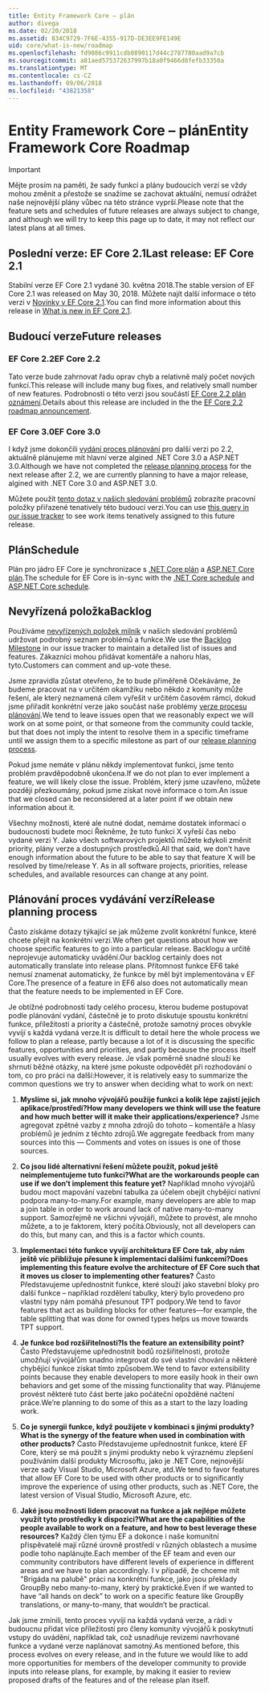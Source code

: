 ```yaml
---
title: Entity Framework Core – plán
author: divega
ms.date: 02/20/2018
ms.assetid: 834C9729-7F6E-4355-917D-DE3EE9FE149E
uid: core/what-is-new/roadmap
ms.openlocfilehash: fd9086c9911cdb0890117d44c2787780aad9a7cb
ms.sourcegitcommit: a81aed575372637997b18a0f9466d8fefb33350a
ms.translationtype: MT
ms.contentlocale: cs-CZ
ms.lasthandoff: 09/06/2018
ms.locfileid: "43821358"
---
```

# <a name="entity-framework-core-roadmap"></a><span data-ttu-id="033ed-102">Entity Framework Core – plán</span><span class="sxs-lookup"><span data-stu-id="033ed-102">Entity Framework Core Roadmap</span></span>

> [!IMPORTANT]
> <span data-ttu-id="033ed-103">Mějte prosím na paměti, že sady funkcí a plány budoucích verzí se vždy mohou změnit a přestože se snažíme se zachovat aktuální, nemusí odrážet naše nejnovější plány vůbec na této stránce vyprší.</span><span class="sxs-lookup"><span data-stu-id="033ed-103">Please note that the feature sets and schedules of future releases are always subject to change, and although we will try to keep this page up to date, it may not reflect our latest plans at all times.</span></span>

## <a name="last-release-ef-core-21"></a><span data-ttu-id="033ed-104">Poslední verze: EF Core 2.1</span><span class="sxs-lookup"><span data-stu-id="033ed-104">Last release: EF Core 2.1</span></span>

<span data-ttu-id="033ed-105">Stabilní verze EF Core 2.1 vydané 30. května 2018.</span><span class="sxs-lookup"><span data-stu-id="033ed-105">The stable version of EF Core 2.1 was released on May 30, 2018.</span></span> <span data-ttu-id="033ed-106">Můžete najít další informace o této verzi v [Novinky v EF Core 2.1](xref:core/what-is-new/ef-core-2.1).</span><span class="sxs-lookup"><span data-stu-id="033ed-106">You can find more information about this release in [What is new in EF Core 2.1](xref:core/what-is-new/ef-core-2.1).</span></span>

## <a name="future-releases"></a><span data-ttu-id="033ed-107">Budoucí verze</span><span class="sxs-lookup"><span data-stu-id="033ed-107">Future releases</span></span>

### <a name="ef-core-22"></a><span data-ttu-id="033ed-108">EF Core 2.2</span><span class="sxs-lookup"><span data-stu-id="033ed-108">EF Core 2.2</span></span>

<span data-ttu-id="033ed-109">Tato verze bude zahrnovat řadu oprav chyb a relativně malý počet nových funkcí.</span><span class="sxs-lookup"><span data-stu-id="033ed-109">This release will include many bug fixes, and relatively small number of new features.</span></span> <span data-ttu-id="033ed-110">Podrobnosti o této verzi jsou součástí [EF Core 2.2 plán oznámení](https://github.com/aspnet/Announcements/issues/308).</span><span class="sxs-lookup"><span data-stu-id="033ed-110">Details about this release are included in the the [EF Core 2.2 roadmap announcement](https://github.com/aspnet/Announcements/issues/308).</span></span> 

### <a name="ef-core-30"></a><span data-ttu-id="033ed-111">EF Core 3.0</span><span class="sxs-lookup"><span data-stu-id="033ed-111">EF Core 3.0</span></span>

<span data-ttu-id="033ed-112">I když jsme dokončili [vydání proces plánování](#release-planning-process) pro další verzi po 2.2, aktuálně plánujeme mít hlavní verze algined .NET Core 3.0 a ASP.NET 3.0.</span><span class="sxs-lookup"><span data-stu-id="033ed-112">Although we have not completed the [release planning process](#release-planning-process) for the next release after 2.2, we are currently planning to have a major release, algined with .NET Core 3.0 and ASP.NET 3.0.</span></span> 

<span data-ttu-id="033ed-113">Můžete použít [tento dotaz v našich sledování problémů](https://github.com/aspnet/EntityFrameworkCore/issues?q=is%3Aopen+is%3Aissue+milestone%3A3.0.0+sort%3Areactions-%2B1-desc) zobrazíte pracovní položky přiřazené tenatively této budoucí verzi.</span><span class="sxs-lookup"><span data-stu-id="033ed-113">You can use [this query in our issue tracker](https://github.com/aspnet/EntityFrameworkCore/issues?q=is%3Aopen+is%3Aissue+milestone%3A3.0.0+sort%3Areactions-%2B1-desc) to see work items tenatively assigned to this future release.</span></span>

## <a name="schedule"></a><span data-ttu-id="033ed-114">Plán</span><span class="sxs-lookup"><span data-stu-id="033ed-114">Schedule</span></span>

<span data-ttu-id="033ed-115">Plán pro jádro EF Core je synchronizace s [.NET Core plán](https://github.com/dotnet/core/blob/master/roadmap.md) a [ASP.NET Core plán](https://github.com/aspnet/Home/wiki/Roadmap).</span><span class="sxs-lookup"><span data-stu-id="033ed-115">The schedule for EF Core is in-sync with the [.NET Core schedule](https://github.com/dotnet/core/blob/master/roadmap.md) and [ASP.NET Core schedule](https://github.com/aspnet/Home/wiki/Roadmap).</span></span>

## <a name="backlog"></a><span data-ttu-id="033ed-116">Nevyřízená položka</span><span class="sxs-lookup"><span data-stu-id="033ed-116">Backlog</span></span>

<span data-ttu-id="033ed-117">Používáme [nevyřízených položek milník](https://github.com/aspnet/EntityFrameworkCore/issues?q=is%3Aopen+is%3Aissue+milestone%3ABacklog+sort%3Areactions-%2B1-desc) v našich sledování problémů udržovat podrobný seznam problémů a funkce.</span><span class="sxs-lookup"><span data-stu-id="033ed-117">We use the [Backlog Milestone](https://github.com/aspnet/EntityFrameworkCore/issues?q=is%3Aopen+is%3Aissue+milestone%3ABacklog+sort%3Areactions-%2B1-desc) in our issue tracker to maintain a detailed list of issues and features.</span></span> <span data-ttu-id="033ed-118">Zákazníci mohou přidávat komentáře a nahoru hlas, tyto.</span><span class="sxs-lookup"><span data-stu-id="033ed-118">Customers can comment and up-vote these.</span></span>

<span data-ttu-id="033ed-119">Jsme zpravidla zůstat otevřeno, že to bude přiměřeně Očekáváme, že budeme pracovat na v určitém okamžiku nebo někdo z komunity může řešení, ale který neznamená cílem vyřešit v určitém časovém rámci, dokud jsme přiřadit konkrétní verze jako součást naše problémy [verze procesu plánování](#release-planning-process).</span><span class="sxs-lookup"><span data-stu-id="033ed-119">We tend to leave issues open that we reasonably expect we will work on at some point, or that someone from the community could tackle, but that does not imply the intent to resolve them in a specific timeframe until we assign them to a specific milestone as part of our [release planning process](#release-planning-process).</span></span>

<span data-ttu-id="033ed-120">Pokud jsme nemáte v plánu někdy implementovat funkci, jsme tento problém pravděpodobně ukončena.</span><span class="sxs-lookup"><span data-stu-id="033ed-120">If we do not plan to ever implement a feature, we will likely close the issue.</span></span> <span data-ttu-id="033ed-121">Problém, který jsme uzavřeno, můžete později přezkoumány, pokud jsme získat nové informace o tom.</span><span class="sxs-lookup"><span data-stu-id="033ed-121">An issue that we closed can be reconsidered at a later point if we obtain new information about it.</span></span>

<span data-ttu-id="033ed-122">Všechny možnosti, které ale nutné dodat, nemáme dostatek informací o budoucnosti budete moci Řekněme, že tuto funkci X vyřeší čas nebo vydané verzi Y. Jako všech softwarových projektů můžete kdykoli změnit priority, plány verze a dostupných prostředků.</span><span class="sxs-lookup"><span data-stu-id="033ed-122">All that said, we don’t have enough information about the future to be able to say that feature X will be resolved by time/release Y. As in all software projects, priorities, release schedules, and available resources can change at any point.</span></span>

## <a name="release-planning-process"></a><span data-ttu-id="033ed-123">Plánování proces vydávání verzí</span><span class="sxs-lookup"><span data-stu-id="033ed-123">Release planning process</span></span>

<span data-ttu-id="033ed-124">Často získáme dotazy týkající se jak můžeme zvolit konkrétní funkce, které chcete přejít na konkrétní verzi.</span><span class="sxs-lookup"><span data-stu-id="033ed-124">We often get questions about how we choose specific features to go into a particular release.</span></span> <span data-ttu-id="033ed-125">Backlogu a určitě neprojevuje automaticky uvádění.</span><span class="sxs-lookup"><span data-stu-id="033ed-125">Our backlog certainly does not automatically translate into release plans.</span></span> <span data-ttu-id="033ed-126">Přítomnost funkce EF6 také nemusí znamenat automaticky, že funkce by měl být implementována v EF Core.</span><span class="sxs-lookup"><span data-stu-id="033ed-126">The presence of a feature in EF6 also does not automatically mean that the feature needs to be implemented in EF Core.</span></span>

<span data-ttu-id="033ed-127">Je obtížné podrobnosti tady celého procesu, kterou budeme postupovat podle plánování vydání, částečně je to proto diskutuje spoustu konkrétní funkce, příležitostí a priority a částečně, protože samotný proces obvykle vyvíjí s každá vydaná verze.</span><span class="sxs-lookup"><span data-stu-id="033ed-127">It is difficult to detail here the whole process we follow to plan a release, partly because a lot of it is discussing the specific features, opportunities and priorities, and partly because the process itself usually evolves with every release.</span></span> <span data-ttu-id="033ed-128">Je však poměrně snadné slouží ke shrnutí běžné otázky, na které jsme pokuste odpovědět při rozhodování o tom, co pro práci na další:</span><span class="sxs-lookup"><span data-stu-id="033ed-128">However, it is relatively easy to summarize the common questions we try to answer when deciding what to work on next:</span></span>

1. <span data-ttu-id="033ed-129">**Myslíme si, jak mnoho vývojářů použije funkci a kolik lépe zajistí jejich aplikace/prostředí?**</span><span class="sxs-lookup"><span data-stu-id="033ed-129">**How many developers we think will use the feature and how much better will it make their applications/experience?**</span></span> <span data-ttu-id="033ed-130">Jsme agregovat zpětné vazby z mnoha zdrojů do tohoto – komentáře a hlasy problémů je jedním z těchto zdrojů.</span><span class="sxs-lookup"><span data-stu-id="033ed-130">We aggregate feedback from many sources into this — Comments and votes on issues is one of those sources.</span></span>

2. <span data-ttu-id="033ed-131">**Co jsou lidé alternativní řešení můžete použít, pokud ještě neimplementujeme tuto funkci?**</span><span class="sxs-lookup"><span data-stu-id="033ed-131">**What are the workarounds people can use if we don’t implement this feature yet?**</span></span> <span data-ttu-id="033ed-132">Například mnoho vývojářů budou moct mapování vazební tabulka za účelem obejít chybějící nativní podpora many-to-many.</span><span class="sxs-lookup"><span data-stu-id="033ed-132">For example, many developers are able to map a join table in order to work around lack of native many-to-many support.</span></span> <span data-ttu-id="033ed-133">Samozřejmě ne všichni vývojáři, můžete to provést, ale mnoho můžete, a to je faktorem, který počítá.</span><span class="sxs-lookup"><span data-stu-id="033ed-133">Obviously, not all developers can do this, but many can, and this is a factor which counts.</span></span>

3. <span data-ttu-id="033ed-134">**Implementaci této funkce vyvíjí architektura EF Core tak, aby nám ještě víc přibližuje přesune k implementaci dalšími funkcemi?**</span><span class="sxs-lookup"><span data-stu-id="033ed-134">**Does implementing this feature evolve the architecture of EF Core such that it moves us closer to implementing other features?**</span></span> <span data-ttu-id="033ed-135">Často Představujeme upřednostnit funkce, které slouží jako stavební bloky pro další funkce – například rozdělení tabulky, který bylo provedeno pro vlastní typy nám pomáhá přesunout TPT podpory.</span><span class="sxs-lookup"><span data-stu-id="033ed-135">We tend to favor features that act as building blocks for other features—for example, the table splitting that was done for owned types helps us move towards TPT support.</span></span>

4. <span data-ttu-id="033ed-136">**Je funkce bod rozšiřitelnosti?**</span><span class="sxs-lookup"><span data-stu-id="033ed-136">**Is the feature an extensibility point?**</span></span> <span data-ttu-id="033ed-137">Často Představujeme upřednostnit bodů rozšiřitelnosti, protože umožňují vývojářům snadno integrovat do své vlastní chování a některé chybějící funkce získat tímto způsobem.</span><span class="sxs-lookup"><span data-stu-id="033ed-137">We tend to favor extensibility points because they enable developers to more easily hook in their own behaviors and get some of the missing functionality that way.</span></span> <span data-ttu-id="033ed-138">Plánujeme provést některé tuto část berte jako počáteční opožděné načtení práce.</span><span class="sxs-lookup"><span data-stu-id="033ed-138">We’re planning to do some of this as a start to the lazy loading work.</span></span>

5. <span data-ttu-id="033ed-139">**Co je synergii funkce, když použijete v kombinaci s jinými produkty?**</span><span class="sxs-lookup"><span data-stu-id="033ed-139">**What is the synergy of the feature when used in combination with other products?**</span></span> <span data-ttu-id="033ed-140">Často Představujeme upřednostnit funkce, které EF Core, který se má použít s jinými produkty nebo k výraznému zlepšení používáním další produkty Microsoftu, jako je .NET Core, nejnovější verze sady Visual Studio, Microsoft Azure, atd.</span><span class="sxs-lookup"><span data-stu-id="033ed-140">We tend to favor features that allow EF Core to be used with other products or to significantly improve the experience of using other products, such as .NET Core, the latest version of Visual Studio, Microsoft Azure, etc.</span></span>

6. <span data-ttu-id="033ed-141">**Jaké jsou možnosti lidem pracovat na funkce a jak nejlépe můžete využít tyto prostředky k dispozici?**</span><span class="sxs-lookup"><span data-stu-id="033ed-141">**What are the capabilities of the people available to work on a feature, and how to best leverage these resources?**</span></span> <span data-ttu-id="033ed-142">Každý člen týmu EF a dokonce i naše komunitní přispěvatelé mají různé úrovně prostředí v různých oblastech a musíme podle toho naplánujte.</span><span class="sxs-lookup"><span data-stu-id="033ed-142">Each member of the EF team and even our community contributors have different levels of experience in different areas and we have to plan accordingly.</span></span> <span data-ttu-id="033ed-143">I v případě, že chceme mít "Brigáda na palubě" práci na konkrétní funkce, jako jsou překlady GroupBy nebo many-to-many, který by praktické.</span><span class="sxs-lookup"><span data-stu-id="033ed-143">Even if we wanted to have “all hands on deck” to work on a specific feature like GroupBy translations, or many-to-many, that wouldn’t be practical.</span></span>

<span data-ttu-id="033ed-144">Jak jsme zmínili, tento proces vyvíjí na každá vydaná verze, a rádi v budoucnu přidat více příležitostí pro členy komunity vývojářů k poskytnutí vstupy do uvádění, například tak, což usnadňuje revizemi navrhované funkce a vydané verze naplánovat samotný.</span><span class="sxs-lookup"><span data-stu-id="033ed-144">As mentioned before, this process evolves on every release, and in the future we would like to add more opportunities for members of the developer community to provide inputs into release plans, for example, by making it easier to review proposed drafts of the features and of the release plan itself.</span></span>
